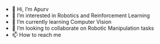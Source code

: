 - 👋 Hi, I’m Apurv
- 👀 I’m interested in Robotics and Reinforcement Learning
- 🌱 I’m currently learning Computer Vision
- 💞️ I’m looking to collaborate on Robotic Manipulation tasks
- 📫 How to reach me 

<!---
apurvdhir/apurvdhir is a ✨ special ✨ repository because its `README.md` (this file) appears on your GitHub profile.
You can click the Preview link to take a look at your changes.
--->
